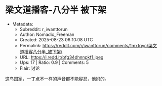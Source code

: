 # 梁文道播客-八分半 被下架

- Metadata:
  - Subreddit: r_iwanttorun
  - Author: Nomadic_Freeman
  - Created: 2025-08-23 06:10:08 UTC
  - Permalink: https://reddit.com/r/iwanttorun/comments/1mxtqyc/梁文道播客八分半_被下架/
  - URL: https://i.redd.it/bfg34dhnnpkf1.jpeg
  - Ups: 17 | Ratio: 0.9 | Comments: 5
  - Flair: 讨论


这鸟国家，一丁点不一样的声音都不能容忍，他妈的。


